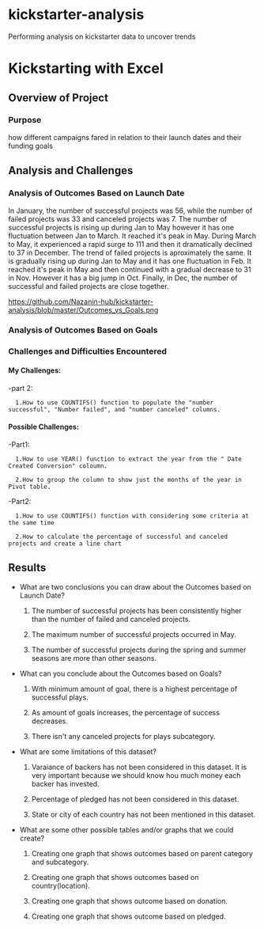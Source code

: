 # kickstarter-analysis
Performing analysis on kickstarter data to uncover trends

# Kickstarting with Excel

## Overview of Project

### Purpose

how different campaigns fared in relation to their launch dates and their funding goals


## Analysis and Challenges

### Analysis of Outcomes Based on Launch Date

In January, the number of successful projects was 56, while the number of failed projects was 33 and canceled projects was 7. The number of successful projects is rising up during Jan to May however it has one fluctuation between Jan to March. It reached it's peak in May. During March to May, it experienced a rapid surge to 111 and then it dramatically declined to 37 in December. The trend of failed projects is aproximately the same. It is gradually rising up during Jan to May and it has one fluctuation in Feb. It reached it's peak in May and then continued with a gradual decrease to 31 in Nov. However it has a big jump in Oct. Finally, in Dec, the number of successful and failed projects are close together.

https://github.com/Nazanin-hub/kickstarter-analysis/blob/master/Outcomes_vs_Goals.png

### Analysis of Outcomes Based on Goals





### Challenges and Difficulties Encountered

#### My Challenges:

-part 2: 

      1.How to use COUNTIFS() function to populate the "number successful", "Number failed", and "number canceled" columns.

#### Possible Challenges:

-Part1: 

      1.How to use YEAR() function to extract the year from the " Date Created Conversion" coloumn.
      
      2.How to group the column to show just the months of the year in Pivot table.
      
      
-Part2:

      1.How to use COUNTIFS() function with considering some criteria at the same time
      
      2.How to calculate the percentage of successful and canceled projects and create a line chart
      
      
## Results

- What are two conclusions you can draw about the Outcomes based on Launch Date?

  1. The number of successful projects has been consistently higher than the number of failed and canceled projects.
  
  2. The maximum number of successful projects occurred in May.
  
  3. The number of successful projects during the spring and summer seasons are more than other seasons.

- What can you conclude about the Outcomes based on Goals?

  1. With minimum amount of goal, there is a highest percentage of successful plays.
  
  2. As amount of goals increases, the percentage of success decreases.
  
  3. There isn't any canceled projects for plays subcategory.

- What are some limitations of this dataset?

  1. Varaiance of backers has not been considered in this dataset. It is very important because we should know hou much money each backer has invested.

  2. Percentage of pledged has not been considered in this dataset.
  
  3. State or city of each country has not been mentioned in this dataset. 

- What are some other possible tables and/or graphs that we could create?

  1. Creating one graph that shows outcomes based on parent category and subcategory.
  
  2. Creating one graph that shows outcomes based on country(location).

  3. Creating one graph that shows outcome based on donation.
  
  4. Creating one graph that shows outcome based on pledged.
